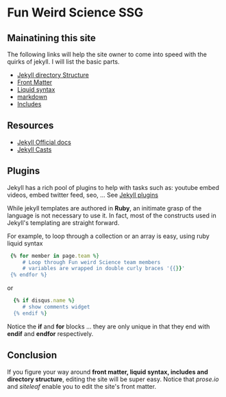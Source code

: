 
# Fun Weird Science SSG

## Mainatining this site
The following links will help the site owner to come into speed with the quirks of jekyll. I will list the basic parts.

* [Jekyll directory Structure](https://jekyllrb.com/docs/structure/)
* [Front Matter](https://learn.cloudcannon.com/jekyll-front-matter/) 
* [Liquid syntax](https://learn.cloudcannon.com/jekyll-liquid/)
* [markdown](https://github.com/adam-p/markdown-here/wiki/Markdown-Cheatsheet)
* [Includes](https://learn.cloudcannon.com/jekyll-includes/)

## Resources

* [Jekyll Official docs](https://jekyllrb.com/docs/)
* [Jekyll Casts](https://learn.cloudcannon.com/)

## Plugins
Jekyll has a rich pool of plugins to help with tasks such as: youtube embed videos, embed twitter feed, seo,  ... See [Jekyll plugins](https://jekyllrb.com/docs/plugins/)

While jekyll templates are authored in **Ruby**, an initimate grasp of the language is not necessary to use it. In fact, most of the constructs used in Jekyll's templating are straight forward.

For example, to loop through a collection or an array is easy, using ruby liquid syntax 
 
```Ruby
 {% for member in page.team %}
     # Loop through Fun weird Science team members  
     # variables are wrapped in double curly braces '{{}}'
 {% endfor %}
``` 

or 

```Ruby
  {% if disqus.name %}
     # show comments widget
  {% endif %}
```

Notice the **if** and **for** blocks ... they are only unique in that they end with **endif** and **endfor** respectively.

## Conclusion

If you figure your way around **front matter, liquid syntax, includes and directory structure**, editing the site will be super easy. Notice that *prose.io* and *siteleaf* enable you to edit the site's front matter.
